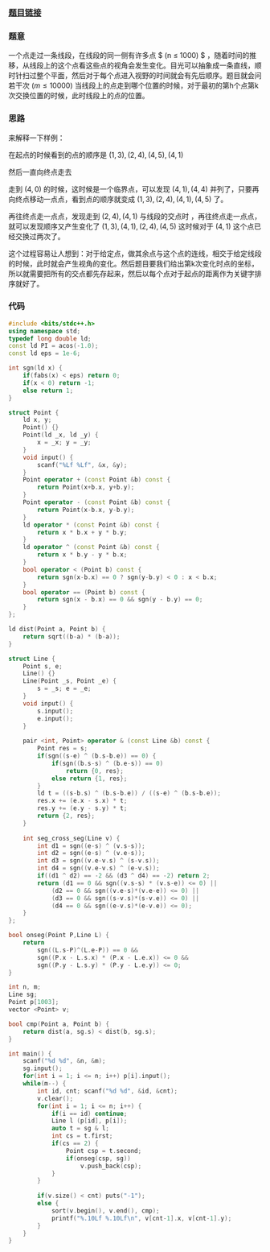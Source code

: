 ### [题目链接](https://ac.nowcoder.com/acm/contest/14055/J)

### 题意

一个点走过一条线段，在线段的同一侧有许多点 $ (n ≤ 1000) $ ，随着时间的推移，从线段上的这个点看这些点的视角会发生变化。目光可以抽象成一条直线，顺时针扫过整个平面，然后对于每个点进入视野的时间就会有先后顺序。题目就会问 若干次 $(m ≤ 10000)$  当线段上的点走到哪个位置的时候，对于最初的第h个点第k次交换位置的时候，此时线段上的点的位置。

### 思路

来解释一下样例：

在起点的时候看到的点的顺序是 $(1,3),(2,4),(4,5),(4,1)$ 

然后一直向终点走去

走到 $(4,0)$ 的时候，这时候是一个临界点，可以发现 $(4,1),(4,4)$ 并列了，只要再向终点移动一点点，看到点的顺序就变成 $(1,3),(2,4),(4,1),(4,5)$ 了。

再往终点走一点点，发现走到 $(2,4) , (4,1)$ 与线段的交点时 ，再往终点走一点点，就可以发现顺序又产生变化了 $(1,3),(4,1),(2,4),(4,5)$ 这时候对于 $(4,1)$ 这个点已经交换过两次了。

这个过程容易让人想到：对于给定点，做其余点与这个点的连线，相交于给定线段的时候，此时就会产生视角的变化。然后题目要我们给出第k次变化时点的坐标，所以就需要把所有的交点都先存起来，然后以每个点对于起点的距离作为关键字排序就好了。

### 代码

```cpp
#include <bits/stdc++.h>
using namespace std;
typedef long double ld;
const ld PI = acos(-1.0);
const ld eps = 1e-6;

int sgn(ld x) {
	if(fabs(x) < eps) return 0;
	if(x < 0) return -1;
	else return 1;
}

struct Point {
	ld x, y;
	Point() {}
	Point(ld _x, ld _y) {
		x = _x; y = _y;
	}
	void input() {
		scanf("%Lf %Lf", &x, &y);
	}
	Point operator + (const Point &b) const {
		return Point(x+b.x, y+b.y);
	}
	Point operator - (const Point &b) const {
		return Point(x-b.x, y-b.y);
	}
	ld operator * (const Point &b) const {
		return x * b.x + y * b.y;
	}
	ld operator ^ (const Point &b) const {
		return x * b.y - y * b.x;
	}
	bool operator < (Point b) const {
		return sgn(x-b.x) == 0 ? sgn(y-b.y) < 0 : x < b.x;
	}
	bool operator == (Point b) const {
		return sgn(x - b.x) == 0 && sgn(y - b.y) == 0;
	}
};

ld dist(Point a, Point b) {
	return sqrt((b-a) * (b-a));
}

struct Line {
	Point s, e;
	Line() {}
	Line(Point _s, Point _e) {
		s = _s; e = _e;
	}
	void input() {
		s.input();
		e.input();
	}
	
	pair <int, Point> operator & (const Line &b) const {
		Point res = s;
		if(sgn((s-e) ^ (b.s-b.e)) == 0) {
			if(sgn((b.s-s) ^ (b.e-s)) == 0)
				return {0, res};
			else return {1, res};
		}
		ld t = ((s-b.s) ^ (b.s-b.e)) / ((s-e) ^ (b.s-b.e));
		res.x += (e.x - s.x) * t;
		res.y += (e.y - s.y) * t;
		return {2, res};
	}
	
	int seg_cross_seg(Line v) {
		int d1 = sgn((e-s) ^ (v.s-s));
		int d2 = sgn((e-s) ^ (v.e-s));
		int d3 = sgn((v.e-v.s) ^ (s-v.s));
		int d4 = sgn((v.e-v.s) ^ (e-v.s));
		if((d1 ^ d2) == -2 && (d3 ^ d4) == -2) return 2;
		return (d1 == 0 && sgn((v.s-s) * (v.s-e)) <= 0) ||
			(d2 == 0 && sgn((v.e-s)*(v.e-e)) <= 0) ||
			(d3 == 0 && sgn((s-v.s)*(s-v.e)) <= 0) ||
			(d4 == 0 && sgn((e-v.s)*(e-v.e)) <= 0);
	}
};

bool onseg(Point P,Line L) {
	return
		sgn((L.s-P)^(L.e-P)) == 0 &&
		sgn((P.x - L.s.x) * (P.x - L.e.x)) <= 0 &&
		sgn((P.y - L.s.y) * (P.y - L.e.y)) <= 0;
}

int n, m;
Line sg;
Point p[1003];
vector <Point> v;

bool cmp(Point a, Point b) {
	return dist(a, sg.s) < dist(b, sg.s);
}

int main() {
	scanf("%d %d", &n, &m);
	sg.input();
	for(int i = 1; i <= n; i++) p[i].input();
	while(m--) {
		int id, cnt; scanf("%d %d", &id, &cnt);
		v.clear();
		for(int i = 1; i <= n; i++) {
			if(i == id) continue;
			Line l (p[id], p[i]);
			auto t = sg & l;
			int cs = t.first;
			if(cs == 2) {
				Point csp = t.second;
				if(onseg(csp, sg))
					v.push_back(csp);
			}
		}
		
		if(v.size() < cnt) puts("-1");
		else {
			sort(v.begin(), v.end(), cmp);
			printf("%.10Lf %.10Lf\n", v[cnt-1].x, v[cnt-1].y);
		}
	}
}
```


